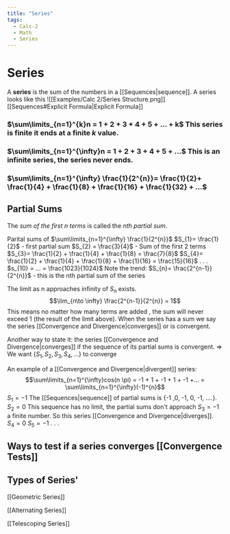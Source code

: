 ```yaml
---
title: "Series"
tags:
  - Calc-2
  - Math
  - Series
---
```


# Series

A **series** is the sum of the numbers in a [[Sequences|sequence]].
A series looks like this
![[Examples/Calc 2/Series Structure.png]]
[[Sequences#Explicit Formula|Explicit Formula]]

### $\sum\limits_{n=1}^{k}n = 1 + 2 + 3 + 4 + 5 + ... + k$ This series is **finite** it ends at a finite $k$ value.

### $\sum\limits_{n=1}^{\infty}n = 1 + 2 + 3 + 4 + 5 + ...$ This is an **infinite** series, the series never ends.

### $\sum\limits_{n=1}^{\infty} \frac{1}{2^{n}}= \frac{1}{2}+ \frac{1}{4} + \frac{1}{8} + \frac{1}{16} + \frac{1}{32} + ...$

## Partial Sums

The _sum of the first n terms_ is called the _nth partial sum_.

Parital sums of $\sum\limits_{n=1}^{\infty} \frac{1}{2^{n}}$
$S_{1}= \frac{1}{2}$ - first partial sum
$S_{2} = \frac{3}{4}$ - Sum of the first 2 terms
$S_{3}= \frac{1}{2} + \frac{1}{4} + \frac{1}{8} = \frac{7}{8}$
$S_{4}= \frac{1}{2} + \frac{1}{4} + \frac{1}{8} + \frac{1}{16} = \frac{15}{16}$
.
.
.
$s_{10} = ... = \frac{1023}{1024}$
Note the trend: $S_{n}= \frac{2^{n-1}}{2^{n}}$ - this is the nth partial sum of the series

The limit as n approaches infinity of $S_n$ exists.
$$\lim_{n\to \infty} \frac{2^{n-1}}{2^{n}} = 1$$
This means no matter how many terms are added , the sum will never exceed 1 (the result of the limit above). When the series has a sum we say the series [[Convergence and Divergence|converges]] or is convergent.

Another way to state it: the series [[Convergence and Divergence|converges]] if the sequence of its partial sums is convergent.
=> We want $\{S_{1}, S_{2}, S_{3}, S_{4}, ... \}$ to converge

An example of a [[Convergence and Divergence|divergent]] series:
$$\sum\limits_{n=1}^{\infty}cos(n \pi) = -1 + 1 + -1 + 1 + -1 +... = \sum\limits_{n=1}^{\infty}(-1)^{n}$$ $S_{1}= -1$ The [[Sequences|sequence]] of partial sums is {-1 ,0, -1, 0, -1, ....}.  
$S_{2}= 0$ This sequence has no limit, the partial sums don't approach
$S_{3}= -1$ a finite number. So this series [[Convergence and Divergence|diverges]].
$S_{4}= 0$
$S_{5} = -1$
.
.
.

## Ways to test if a series converges [[Convergence Tests]]

## Types of Series'

[[Geometric Series]]

[[Alternating Series]]

[[Telescoping Series]]
